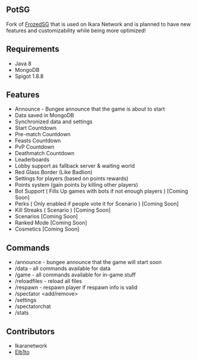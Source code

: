 ## PotSG
Fork of [FrozedSG](https://github.com/FrozedClubDevelopment/FrozedPotSG) that is used on Ikara Network and is planned to have new features and customizability while being more optimized!

## Requirements
- Java 8
- MongoDB
- Spigot 1.8.8

## Features
- Announce - Bungee announce that the game is about to start
- Data saved in MongoDB
- Synchronized data and settings
- Start Countdown
- Pre-match Countdown
- Feasts Countdown
- PvP Countdown
- Deathmatch Countdown
- Leaderboards
- Lobby support as fallback server & waiting world
- Red Glass Border (Like Badlion)
- Settings for players (based on points rewards)
- Points system (gain points by killing other players)
- Bot Support ( Fills Up games with bots if not enough players ) [Coming Soon]
- Perks ( Only enabled if people vote it for Scenario ) [Coming Soon]
- Kill Streaks ( Scenario ) [Coming Soon]
- Scenarios [Coming Soon]
- Ranked Mode [Coming Soon]
- Cosmetics [Coming Soon]

## Commands
- /announce - bungee announce that the game will start soon
- /data - all commands available for data
- /game - all commands available for in-game stuff
- /reloadfiles - reload all files
- /respawn - respawn player if respawn info is valid
- /spectator <add/remove> <player>
- /settings
- /spectatorchat
- /stats

## Contributors
- Ikaranetwork
- [Elb1to](https://github.com/Elb1to)

